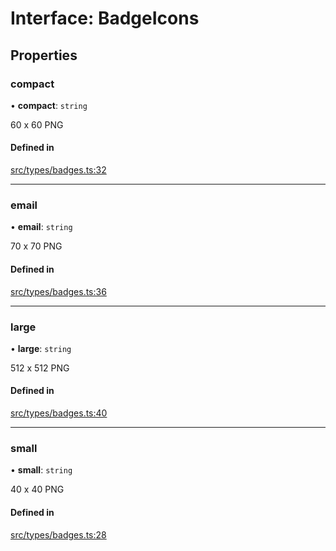 # Interface: BadgeIcons

## Properties

### compact

• **compact**: `string`

60 x 60 PNG

#### Defined in

[src/types/badges.ts:32](https://github.com/bhavjitChauhan/khan-api/blob/9bcea3fc/src/types/badges.ts#L32)

___

### email

• **email**: `string`

70 x 70 PNG

#### Defined in

[src/types/badges.ts:36](https://github.com/bhavjitChauhan/khan-api/blob/9bcea3fc/src/types/badges.ts#L36)

___

### large

• **large**: `string`

512 x 512 PNG

#### Defined in

[src/types/badges.ts:40](https://github.com/bhavjitChauhan/khan-api/blob/9bcea3fc/src/types/badges.ts#L40)

___

### small

• **small**: `string`

40 x 40 PNG

#### Defined in

[src/types/badges.ts:28](https://github.com/bhavjitChauhan/khan-api/blob/9bcea3fc/src/types/badges.ts#L28)
